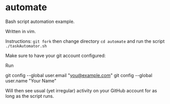 # automate
Bash script automation example.

Written in vim.

Instructions:
`git fork` then change directory `cd automate` and run the script `./taskAutomator.sh`

Make sure to have your git account configured:

Run

  git config --global user.email "you@example.com"
  git config --global user.name "Your Name"

Will then see usual (yet irregular) activity on your GitHub account for as long as the script runs.

